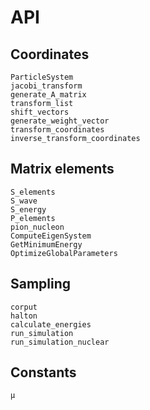 # API 

## Coordinates
```@docs
ParticleSystem
jacobi_transform
generate_A_matrix
transform_list
shift_vectors
generate_weight_vector
transform_coordinates
inverse_transform_coordinates
```

## Matrix elements

```@docs
S_elements
S_wave
S_energy
P_elements
pion_nucleon
ComputeEigenSystem
GetMinimumEnergy
OptimizeGlobalParameters
```

## Sampling

```@docs
corput
halton
calculate_energies
run_simulation
run_simulation_nuclear
```
## Constants

```@docs
μ
```